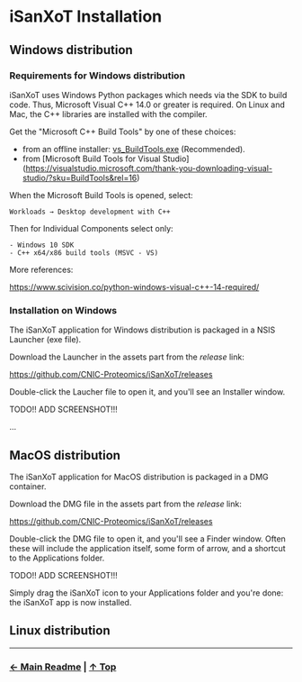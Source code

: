 # iSanXoT Installation

## Windows distribution

### Requirements for Windows distribution

iSanXoT uses Windows Python packages which needs via the SDK to build code. Thus, Microsoft Visual C++ 14.0 or greater is required. On Linux and Mac, the C++ libraries are installed with the compiler.

Get the "Microsoft C++ Build Tools" by one of these choices:

- from an offline installer: [vs_BuildTools.exe](env/vs_BuildTools.exe) (Recommended).
- from [Microsoft Build Tools for Visual Studio] (https://visualstudio.microsoft.com/thank-you-downloading-visual-studio/?sku=BuildTools&rel=16)

When the Microsoft Build Tools is opened, select:

    Workloads → Desktop development with C++
    
Then for Individual Components select only:

    - Windows 10 SDK
    - C++ x64/x86 build tools (MSVC - VS)

More references:

https://www.scivision.co/python-windows-visual-c++-14-required/

<!-- https://www.scivision.dev/python-windows-visual-c-14-required -->
<!-- Visual C++ Redistributable para Visual Studio 2015 -->
<!-- https://stackoverflow.com/questions/44290672/how-to-download-visual-studio-community-edition-2015-not-2017 -->
<!-- https://go.microsoft.com/fwlink/?LinkId=532606&clcid=0x409 -->
<!-- https://www.microsoft.com/es-es/download/details.aspx?id=48145 -->

### Installation on Windows

The iSanXoT application for Windows distribution is packaged in a NSIS Launcher (exe file).

Download the Launcher in the assets part from the *release* link:

https://github.com/CNIC-Proteomics/iSanXoT/releases

Double-click the Laucher file to open it, and you'll see an Installer window.

TODO!! ADD SCREENSHOT!!!

...

## MacOS distribution

The iSanXoT application for MacOS distribution is packaged in a DMG container.

Download the DMG file in the assets part from the *release* link:

https://github.com/CNIC-Proteomics/iSanXoT/releases

Double-click the DMG file to open it, and you'll see a Finder window. Often these will include the application itself, some form of arrow, and a shortcut to the Applications folder.

TODO!! ADD SCREENSHOT!!!

Simply drag the iSanXoT icon to your Applications folder and you're done: the iSanXoT app is now installed.

## Linux distribution


---

### [← Main Readme](README.md) | [↑ Top](INSTALL.md)